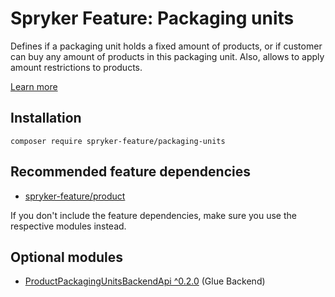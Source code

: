 # Spryker Feature: Packaging units

Defines if a packaging unit holds a fixed amount of products, or if customer can buy any amount of products in this packaging unit. Also, allows to apply amount restrictions to products.

[Learn more](https://docs.spryker.com/docs/pbc/all/product-information-management/202307.0/base-shop/feature-overviews/packaging-units-feature-overview.html)

## Installation

```
composer require spryker-feature/packaging-units
```

## Recommended feature dependencies
- [spryker-feature/product](https://github.com/spryker-feature/product)

If you don't include the feature dependencies, make sure you use the respective modules instead.

## Optional modules
- [ProductPackagingUnitsBackendApi ^0.2.0](https://github.com/spryker/product-packaging-units-backend-api) (Glue Backend)
